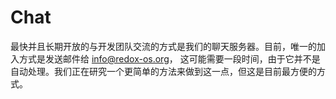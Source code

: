 # Chat

最快并且长期开放的与开发团队交流的方式是我们的聊天服务器。目前，唯一的加入方式是发送邮件给 [info@redox-os.org](mailto:info@redox-os.org)， 这可能需要一段时间，由于它并不是自动处理。我们正在研究一个更简单的方法来做到这一点，但这是目前最方便的方式。
